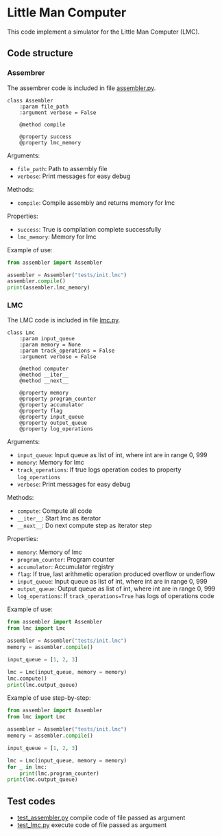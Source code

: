 # Little Man Computer

This code implement a simulator for the Little Man Computer (LMC).

## Code structure

### Assembrer

The assembrer code is included in file [assembler.py](assembler.py).
```
class Assembler
    :param file_path
    :argument verbose = False
    
    @method compile

    @property success
    @property lmc_memory
```
Arguments:
- `file_path`: Path to assembly file
- `verbose`: Print messages for easy debug

Methods:
- `compile`: Compile assembly and returns memory for lmc

Properties:
- `success`: True is compilation complete successfully
- `lmc_memory`: Memory for lmc

Example of use:
```python
from assembler import Assembler

assembler = Assembler("tests/init.lmc")
assembler.compile()
print(assembler.lmc_memory)
```

### LMC

The LMC code is included in file [lmc.py](lmc.py).
```
class Lmc
    :param input_queue
    :param memory = None
    :param track_operations = False
    :argument verbose = False
    
    @method computer
    @method __iter__
    @method __next__

    @property memory
    @property program_counter
    @property accumulator
    @property flag
    @property input_queue
    @property output_queue
    @property log_operations
```
Arguments:
- `input_queue`: Input queue as list of int, where int are in range 0, 999
- `memory`: Memory for lmc
- `track_operations`: If true logs operation codes to property `log_operations`
- `verbose`: Print messages for easy debug

Methods:
- `compute`: Compute all code
- `__iter__`: Start lmc as iterator
- `__next__`: Do next compute step as iterator step

Properties:
- `memory`: Memory of lmc
- `program_counter`: Program counter
- `accumulator`: Accumulator registry
- `flag`: If true, last arithmetic operation produced overflow or underflow 
- `input_queue`: Input queue as list of int, where int are in range 0, 999
- `output_queue`: Output queue as list of int, where int are in range 0, 999
- `log_operations`: If `track_operations=True` has logs of operations code

Example of use:
```python
from assembler import Assembler
from lmc import Lmc

assembler = Assembler("tests/init.lmc")
memory = assembler.compile()

input_queue = [1, 2, 3]

lmc = Lmc(input_queue, memory = memory)
lmc.compute()
print(lmc.output_queue)
```

Example of use step-by-step:
```python
from assembler import Assembler
from lmc import Lmc

assembler = Assembler("tests/init.lmc")
memory = assembler.compile()

input_queue = [1, 2, 3]

lmc = Lmc(input_queue, memory = memory)
for _ in lmc:
    print(lmc.program_counter)
print(lmc.output_queue)
```

## Test codes
- [test_assembler.py](test_assembler.py) compile code of file passed as argument
- [test_lmc.py](test_lmc.py) execute code of file passed as argument